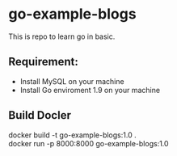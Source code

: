 # go-example-blogs
This is repo to learn go in basic.

## Requirement:
- Install MySQL on your machine
- Install Go enviroment 1.9 on your machine

## Build Docler
docker build -t go-example-blogs:1.0 . <br />
docker run -p 8000:8000 go-example-blogs:1.0